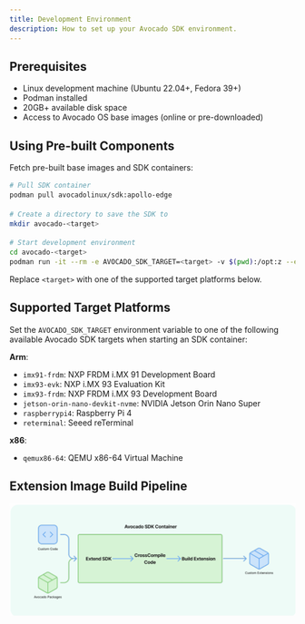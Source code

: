 ```yaml
---
title: Development Environment
description: How to set up your Avocado SDK environment.
---
```


## Prerequisites

- Linux development machine (Ubuntu 22.04+, Fedora 39+)
- Podman installed
- 20GB+ available disk space
- Access to Avocado OS base images (online or pre-downloaded)

## Using Pre-built Components

Fetch pre-built base images and SDK containers:

```bash
# Pull SDK container
podman pull avocadolinux/sdk:apollo-edge

# Create a directory to save the SDK to
mkdir avocado-<target>

# Start development environment
cd avocado-<target>
podman run -it --rm -e AVOCADO_SDK_TARGET=<target> -v $(pwd):/opt:z --entrypoint entrypoint.sh avocadolinux/sdk:apollo-edge /bin/bash
```

Replace `<target>` with one of the supported target platforms below.

## Supported Target Platforms

Set the `AVOCADO_SDK_TARGET` environment variable to one of the following available Avocado SDK targets when starting an SDK container:

**Arm**:
- `imx91-frdm`: NXP FRDM i.MX 91 Development Board
- `imx93-evk`: NXP i.MX 93 Evaluation Kit
- `imx93-frdm`: NXP FRDM i.MX 93 Development Board
- `jetson-orin-nano-devkit-nvme`: NVIDIA Jetson Orin Nano Super
- `raspberrypi4`: Raspberry Pi 4
- `reterminal`: Seeed reTerminal

**x86**:
- `qemux86-64`: QEMU x86-64 Virtual Machine

## Extension Image Build Pipeline

![Extension Image Build Pipeline](../sdk-container.png)
